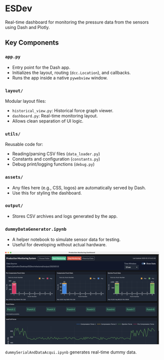 # ESDev

Real-time dashboard for monitoring the pressure data from the sensors using Dash and Plotly.

## Key Components

### `app.py`
- Entry point for the Dash app.
- Initializes the layout, routing (`dcc.Location`), and callbacks.
- Runs the app inside a native `pywebview` window.

### `layout/`
Modular layout files:
- `historical_view.py`: Historical force graph viewer.
- `dashboard.py`: Real-time monitoring layout.
- Allows clean separation of UI logic.

### `utils/`
Reusable code for:
- Reading/parsing CSV files (`data_loader.py`)
- Constants and configuration (`constants.py`)
- Debug print/logging functions (`debug.py`)

### `assets/`
- Any files here (e.g., CSS, logos) are automatically served by Dash.
- Use this for styling the dashboard.

### `output/`
- Stores CSV archives and logs generated by the app.

### `dummyDataGenerator.ipynb`
- A helper notebook to simulate sensor data for testing.
- Useful for developing without actual hardware.

<!-- Add screenshot of dashboard here -->

![Dashboard Screenshot](./dashboard_current.png)

`dummySerialAndDataAcqui.ipynb` generates real-time dummy data.